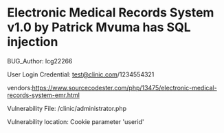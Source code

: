 # Electronic Medical Records System v1.0 by Patrick Mvuma has SQL injection

BUG_Author: lcg22266

User Login Credential: test@clinic.com/1234554321

vendors:https://www.sourcecodester.com/php/13475/electronic-medical-records-system-emr.html

Vulnerability File: /clinic/administrator.php

Vulnerability location: Cookie parameter 'userid'

